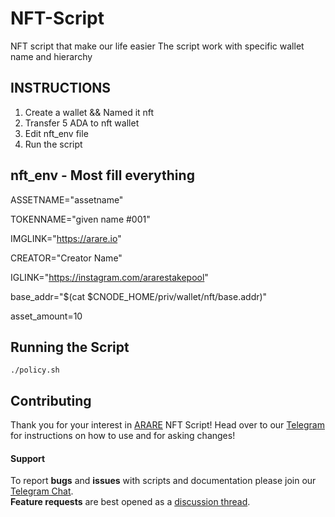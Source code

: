 # NFT-Script
NFT script that make our life easier
The script work with specific wallet name and hierarchy


## INSTRUCTIONS

1) Create a wallet && Named it nft
2) Transfer 5 ADA to nft wallet
3) Edit nft_env file
4) Run the script

## nft_env - Most fill everything     

ASSETNAME="assetname"

TOKENNAME="given name #001"

IMGLINK="https://arare.io"

CREATOR="Creator Name"

IGLINK="https://instagram.com/ararestakepool"

base_addr="$(cat $CNODE_HOME/priv/wallet/nft/base.addr)"

asset_amount=10

## Running the Script

```
./policy.sh
```


## Contributing

Thank you for your interest in [ARARE](https://arare.io) NFT Script! Head over to our [Telegram](https://t.me/ararestakepool) for instructions on how to use and for asking changes!


#### Support

To report **bugs** and **issues** with scripts and documentation please join our [Telegram Chat](https://t.me/ararestakepool).  
**Feature requests** are best opened as a [discussion thread](https://github.com/ARARE-pool/NFT-Script/discussions/new).
